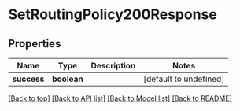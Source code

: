 # SetRoutingPolicy200Response

## Properties

|Name | Type | Description | Notes|
|------------ | ------------- | ------------- | -------------|
|**success** | **boolean** |  | [default to undefined]|




[[Back to top]](#) [[Back to API list]](../../README.md#documentation-for-api-endpoints) [[Back to Model list]](../../README.md#documentation-for-models) [[Back to README]](../../README.md)
